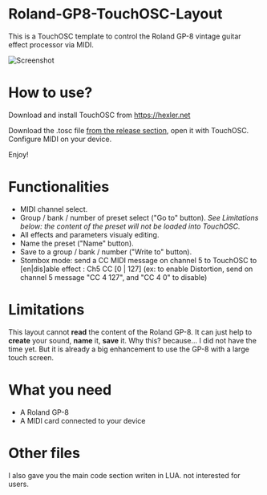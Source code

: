 # Roland-GP8-TouchOSC-Layout
This is a TouchOSC template to control the Roland GP-8 vintage guitar effect processor via MIDI.

![Screenshot](../../blob/main/Roland%20GP8%20layout%2001.png)

# How to use?
Download and install TouchOSC from https://hexler.net

Download the .tosc file [from the release section](https://github.com/ThibaultDucray/Roland-GP8-TouchOSC-Layout/releases), open it with TouchOSC. 
Configure MIDI on your device.

Enjoy!

# Functionalities
- MIDI channel select.
- Group / bank / number of preset select ("Go to" button). *See Limitations below: the content of the preset will not be loaded into TouchOSC.*
- All effects and parameters visualy editing.
- Name the preset ("Name" button).
- Save to a group / bank / number ("Write to" button).
- Stombox mode: send a CC MIDI message on channel 5 to TouchOSC to [en|dis]able effect : Ch5 CC <EffectNumber> [0 | 127] (ex: to enable Distortion, send on channel 5 message "CC 4 127", and "CC 4 0" to disable)

# Limitations
This layout cannot **read** the content of the Roland GP-8. It can just help to **create** your sound, **name** it, **save** it.
Why this? because... I did not have the time yet. But it is already a big enhancement to use the GP-8 with a large touch screen.

# What you need
- A Roland GP-8
- A MIDI card connected to your device

# Other files
I also gave you the main code section writen in LUA. not interested for users.
